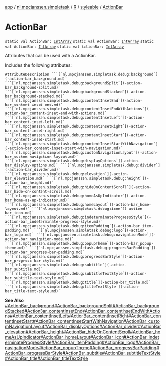 [app](../../../index.md) / [nl.mpcjanssen.simpletask](../../index.md) / [R](../index.md) / [styleable](index.md) / [ActionBar](.)

# ActionBar

`static val ActionBar: `[`IntArray`](https://kotlinlang.org/api/latest/jvm/stdlib/kotlin/-int-array/index.html)
`static val ActionBar: `[`IntArray`](https://kotlinlang.org/api/latest/jvm/stdlib/kotlin/-int-array/index.html)
`static val ActionBar: `[`IntArray`](https://kotlinlang.org/api/latest/jvm/stdlib/kotlin/-int-array/index.html)
`static val ActionBar: `[`IntArray`](https://kotlinlang.org/api/latest/jvm/stdlib/kotlin/-int-array/index.html)

Attributes that can be used with a ActionBar.

Includes the following attributes:

    AttributeDescription ```[`nl.mpcjanssen.simpletask.debug:background`](-action-bar_background.md)` ```[`nl.mpcjanssen.simpletask.debug:backgroundSplit`](-action-bar_background-split.md)` ```[`nl.mpcjanssen.simpletask.debug:backgroundStacked`](-action-bar_background-stacked.md)` ```[`nl.mpcjanssen.simpletask.debug:contentInsetEnd`](-action-bar_content-inset-end.md)` ```[`nl.mpcjanssen.simpletask.debug:contentInsetEndWithActions`](-action-bar_content-inset-end-with-actions.md)` ```[`nl.mpcjanssen.simpletask.debug:contentInsetLeft`](-action-bar_content-inset-left.md)` ```[`nl.mpcjanssen.simpletask.debug:contentInsetRight`](-action-bar_content-inset-right.md)` ```[`nl.mpcjanssen.simpletask.debug:contentInsetStart`](-action-bar_content-inset-start.md)` ```[`nl.mpcjanssen.simpletask.debug:contentInsetStartWithNavigation`](-action-bar_content-inset-start-with-navigation.md)` ```[`nl.mpcjanssen.simpletask.debug:customNavigationLayout`](-action-bar_custom-navigation-layout.md)` ```[`nl.mpcjanssen.simpletask.debug:displayOptions`](-action-bar_display-options.md)` ```[`nl.mpcjanssen.simpletask.debug:divider`](-action-bar_divider.md)` ```[`nl.mpcjanssen.simpletask.debug:elevation`](-action-bar_elevation.md)` ```[`nl.mpcjanssen.simpletask.debug:height`](-action-bar_height.md)` ```[`nl.mpcjanssen.simpletask.debug:hideOnContentScroll`](-action-bar_hide-on-content-scroll.md)` ```[`nl.mpcjanssen.simpletask.debug:homeAsUpIndicator`](-action-bar_home-as-up-indicator.md)` ```[`nl.mpcjanssen.simpletask.debug:homeLayout`](-action-bar_home-layout.md)` ```[`nl.mpcjanssen.simpletask.debug:icon`](-action-bar_icon.md)` ```[`nl.mpcjanssen.simpletask.debug:indeterminateProgressStyle`](-action-bar_indeterminate-progress-style.md)` ```[`nl.mpcjanssen.simpletask.debug:itemPadding`](-action-bar_item-padding.md)` ```[`nl.mpcjanssen.simpletask.debug:logo`](-action-bar_logo.md)` ```[`nl.mpcjanssen.simpletask.debug:navigationMode`](-action-bar_navigation-mode.md)` ```[`nl.mpcjanssen.simpletask.debug:popupTheme`](-action-bar_popup-theme.md)` ```[`nl.mpcjanssen.simpletask.debug:progressBarPadding`](-action-bar_progress-bar-padding.md)` ```[`nl.mpcjanssen.simpletask.debug:progressBarStyle`](-action-bar_progress-bar-style.md)` ```[`nl.mpcjanssen.simpletask.debug:subtitle`](-action-bar_subtitle.md)` ```[`nl.mpcjanssen.simpletask.debug:subtitleTextStyle`](-action-bar_subtitle-text-style.md)` ```[`nl.mpcjanssen.simpletask.debug:title`](-action-bar_title.md)` ```[`nl.mpcjanssen.simpletask.debug:titleTextStyle`](-action-bar_title-text-style.md)`

**See Also**
[#ActionBar_background](-action-bar_background.md)[#ActionBar_backgroundSplit](-action-bar_background-split.md)[#ActionBar_backgroundStacked](-action-bar_background-stacked.md)[#ActionBar_contentInsetEnd](-action-bar_content-inset-end.md)[#ActionBar_contentInsetEndWithActions](-action-bar_content-inset-end-with-actions.md)[#ActionBar_contentInsetLeft](-action-bar_content-inset-left.md)[#ActionBar_contentInsetRight](-action-bar_content-inset-right.md)[#ActionBar_contentInsetStart](-action-bar_content-inset-start.md)[#ActionBar_contentInsetStartWithNavigation](-action-bar_content-inset-start-with-navigation.md)[#ActionBar_customNavigationLayout](-action-bar_custom-navigation-layout.md)[#ActionBar_displayOptions](-action-bar_display-options.md)[#ActionBar_divider](-action-bar_divider.md)[#ActionBar_elevation](-action-bar_elevation.md)[#ActionBar_height](-action-bar_height.md)[#ActionBar_hideOnContentScroll](-action-bar_hide-on-content-scroll.md)[#ActionBar_homeAsUpIndicator](-action-bar_home-as-up-indicator.md)[#ActionBar_homeLayout](-action-bar_home-layout.md)[#ActionBar_icon](-action-bar_icon.md)[#ActionBar_indeterminateProgressStyle](-action-bar_indeterminate-progress-style.md)[#ActionBar_itemPadding](-action-bar_item-padding.md)[#ActionBar_logo](-action-bar_logo.md)[#ActionBar_navigationMode](-action-bar_navigation-mode.md)[#ActionBar_popupTheme](-action-bar_popup-theme.md)[#ActionBar_progressBarPadding](-action-bar_progress-bar-padding.md)[#ActionBar_progressBarStyle](-action-bar_progress-bar-style.md)[#ActionBar_subtitle](-action-bar_subtitle.md)[#ActionBar_subtitleTextStyle](-action-bar_subtitle-text-style.md)[#ActionBar_title](-action-bar_title.md)[#ActionBar_titleTextStyle](-action-bar_title-text-style.md)

